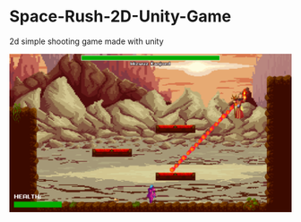 # Space-Rush-2D-Unity-Game
2d simple shooting game made with unity

![image file](https://github.com/SingkongAsin/Space-Rush-2D-Unity-Game/blob/main/Screenshot%20(530).png?raw=true)
